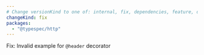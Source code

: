 ```yaml
---
# Change versionKind to one of: internal, fix, dependencies, feature, deprecation, breaking
changeKind: fix
packages:
  - "@typespec/http"
---
```


Fix: Invalid example for `@header` decorator
